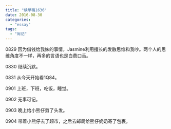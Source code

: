 ```yaml
---
title: "续草稿1636"
date: 2016-08-30
categories: 
  - "essay"
tags: 
  - "周记"
---
```


0829 因为借钱给我妹的事情，Jasmine利用擅长的发散思维和我吵。两个人的思维角度不一样，再多的言语也是白费口舌。

0830 继续沉默。

0831 从今天开始看1Q84。

0901 上班，下班，吃饭，睡觉。

0902 无事可记。

0903 晚上给小熊仔剪了头发。

0904 带着小熊仔去了超市，之后去邮局给熊仔奶奶寄了包裹。
